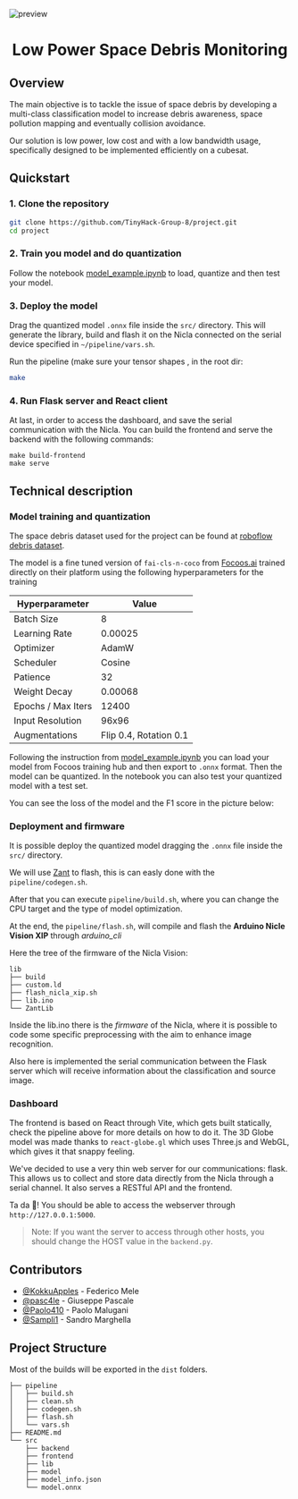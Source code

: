 ![preview](https://hackmd.io/_uploads/ByCdrokpel.png)


<h1 align="center">  Low Power Space Debris Monitoring</h1>


## Overview

The main objective is to tackle the issue of space debris by developing a multi-class classification model to increase debris awareness, space pollution mapping and eventually collision avoidance.

Our solution is low power, low cost and with a low bandwidth usage, specifically designed to be implemented efficiently on a cubesat. 


## Quickstart

### 1. Clone the repository
```bash
git clone https://github.com/TinyHack-Group-8/project.git
cd project
```

### 2. Train you model and do quantization
Follow the notebook [model_example.ipynb](notebooks/model_example.ipynb) to load, quantize and then test your model. 

### 3. Deploy the model

Drag the quantized model `.onnx` file inside the `src/` directory. This will generate the library, build and flash it on the Nicla connected on the serial device specified in `~/pipeline/vars.sh`.

Run the pipeline (make sure your tensor shapes , in the root dir:
```bash
make
```

### 4. Run Flask server and React client

At last, in order to access the dashboard, and save the serial communication with the Nicla. You can build the frontend and serve the backend with the following commands:


```bash=
make build-frontend
make serve
```


## Technical description


### Model training and quantization
The space debris dataset used for the project can be found at [roboflow debris dataset]("https://app.roboflow.com/yolo-fa1pr/space-debris-detection-with-none-class-lyhju/").

The model is a fine tuned version of ```fai-cls-n-coco``` from [Focoos.ai]("https://focoos.ai/") trained directly on their platform using the following hyperparameters for the training




| Hyperparameter | Value |
| -------- | -------- |
| Batch Size     | 8     |
| Learning Rate     | 0.00025     |
| Optimizer     | AdamW     |
| Scheduler     | Cosine     |
| Patience     | 32     |
| Weight Decay     | 0.00068     |
| Epochs / Max Iters     | 12400     |
| Input Resolution     | 96x96     |
| Augmentations     | Flip 0.4, Rotation 0.1     |

Following the instruction from [model_example.ipynb](notebooks/model_example.ipynb) you can load your model from Focoos training hub and then export to ```.onnx``` format. Then the model can be quantized. In the notebook you can also test your quantized model with a test set.

You can see the loss of the model and the F1 score in the picture below:

### Deployment and firmware

It is possible deploy the quantized model dragging the `.onnx` file inside the `src/` directory.

We will use [Zant](https://github.com/ZantFoundation/Z-Ant) to flash, this is can easly done with the `pipeline/codegen.sh`. 

After that you can execute `pipeline/build.sh`, where you can change the CPU target and the type of model optimization.

At the end, the `pipeline/flash.sh`, will compile and flash the **Arduino    Nicle Vision XIP** through *arduino_cli*

Here the tree of the firmware of the Nicla Vision:
```
lib
├── build
├── custom.ld
├── flash_nicla_xip.sh
├── lib.ino
└── ZantLib
```

Inside the lib.ino there is the *firmware* of the Nicla, where it is possible to code some specific preprocessing with the aim to enhance image recognition.

Also here is implemented the serial communication between the Flask server which will receive information about the classification and source image.


### Dashboard

The frontend is based on React through Vite, which gets built statically, check the pipeline above for more details on how to do it. The 3D Globe model was made thanks to `react-globe.gl` which uses Three.js and WebGL, which gives it that snappy feeling.

We've decided to use a very thin web server for our communications: flask. This allows us to collect and store data directly from the Nicla through a serial channel. It also serves a RESTful API and the frontend.

Ta da 🎉! You should be able to access the webserver through `http://127.0.0.1:5000`.

> Note: If you want the server to access through other hosts, you should change the HOST value in the `backend.py`.


## Contributors

- [@KokkuApples](https://github.com/KokkuApples) - Federico Mele
- [@pasc4le](https://github.com/pasc4le/) - Giuseppe Pascale
- [@Paolo410](https://github.com/Paolo410) - Paolo Malugani
- [@Sampli1](https://github.com/Sampli1) - Sandro Marghella


## Project Structure

Most of the builds will be exported in the `dist` folders.

```
├── pipeline
│   ├── build.sh
│   ├── clean.sh
│   ├── codegen.sh
│   ├── flash.sh
│   └── vars.sh
├── README.md
└── src
    ├── backend
    ├── frontend
    ├── lib
    ├── model
    ├── model_info.json
    └── model.onnx
```
